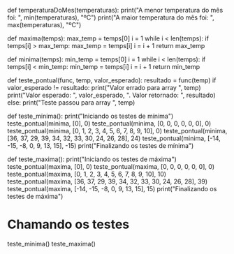 def temperaturaDoMes(temperaturas):
    print("A menor temperatura do mês foi: ", min(temperaturas), "ºC")
    print("A maior temperatura do mês foi: ", max(temperaturas), "ºC")

def maxima(temps):
    max_temp = temps[0]
    i = 1
    while i < len(temps):
        if temps[i] > max_temp:
            max_temp = temps[i]
        i = i + 1
    return max_temp

def minima(temps):
    min_temp = temps[0]
    i = 1
    while i < len(temps):
        if temps[i] < min_temp:
            min_temp = temps[i]
        i = i + 1
    return min_temp

def teste_pontual(func, temp, valor_esperado):
    resultado = func(temp)
    if valor_esperado != resultado:
        print("Valor errado para array ", temp)
        print("Valor esperado: ", valor_esperado, ". Valor retornado: ", resultado)
    else:
        print("Teste passou para array ", temp)

def teste_minima():
    print("Iniciando os testes de mínima")
    teste_pontual(minima, [0], 0)
    teste_pontual(minima, [0, 0, 0, 0, 0, 0], 0)
    teste_pontual(minima, [0, 1, 2, 3, 4, 5, 6, 7, 8, 9, 10], 0)
    teste_pontual(minima, [36, 37, 29, 39, 34, 32, 33, 30, 24, 26, 28], 24)
    teste_pontual(minima, [-14, -15, -8, 0, 9, 13, 15], -15)
    print("Finalizando os testes de mínima")

def teste_maxima():
    print("Iniciando os testes de máxima")
    teste_pontual(maxima, [0], 0)
    teste_pontual(maxima, [0, 0, 0, 0, 0, 0], 0)
    teste_pontual(maxima, [0, 1, 2, 3, 4, 5, 6, 7, 8, 9, 10], 10)
    teste_pontual(maxima, [36, 37, 29, 39, 34, 32, 33, 30, 24, 26, 28], 39)
    teste_pontual(maxima, [-14, -15, -8, 0, 9, 13, 15], 15)
    print("Finalizando os testes de máxima")

# Chamando os testes
teste_minima()
teste_maxima()
